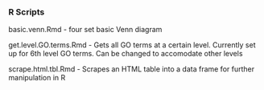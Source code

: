 ### R Scripts

basic.venn.Rmd - four set basic Venn diagram

get.level.GO.terms.Rmd - Gets all GO terms at a certain level. Currently set up for 6th level GO terms. Can be changed to accomodate other levels

scrape.html.tbl.Rmd - Scrapes an HTML table into a data frame for further manipulation in R
